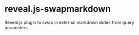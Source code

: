 # reveal.js-swapmarkdown
Reveal.js plugin to swap in external markdown slides from query parameters
